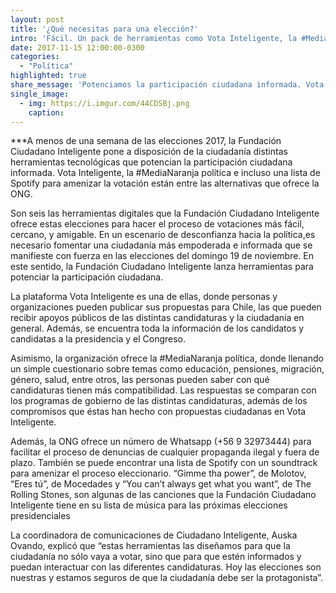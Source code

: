 ```yaml
---
layout: post
title: '¿Qué necesitas para una elección?'
intro: 'Fácil. Un pack de herramientas como Vota Inteligente, la #MediaNaranja política e incluso una lista de Spotify.'
date: 2017-11-15 12:00:00-0300
categories:
  - "Política"
highlighted: true
share_message: 'Potenciamos la participación ciudadana informada. Vota Inteligente, la #MediaNaranja política e incluso una lista de Spotify serán de ayuda'
single_image:
  - img: https://i.imgur.com/44CDSBj.png
    caption: 
---
```

***A menos de una semana de las elecciones 2017,  la Fundación Ciudadano Inteligente pone a disposición de la ciudadanía distintas herramientas tecnológicas que potencian la participación ciudadana informada. Vota Inteligente, la #MediaNaranja política e incluso una lista de Spotify para amenizar la votación están entre las alternativas que ofrece la ONG.

Son seis las herramientas digitales que la Fundación Ciudadano Inteligente ofrece estas elecciones para hacer el proceso de votaciones más fácil, cercano, y amigable. En un escenario de desconfianza hacia la política,es necesario fomentar una ciudadanía más empoderada e informada que se manifieste con fuerza en las elecciones del domingo 19 de noviembre. En este sentido, la Fundación Ciudadano Inteligente lanza herramientas para potenciar la participación ciudadana.

La plataforma Vota Inteligente es una de ellas, donde personas y organizaciones pueden publicar sus propuestas para Chile, las que pueden recibir apoyos públicos de las distintas candidaturas y la ciudadanía en general. Además, se encuentra toda la información de los candidatos y candidatas a la presidencia y el Congreso.

Asimismo, la organización ofrece la #MediaNaranja política, donde llenando un simple cuestionario sobre temas como educación, pensiones, migración, género, salud, entre otros, las personas pueden saber con qué candidaturas tienen más compatibilidad. Las respuestas se comparan con los programas de gobierno de las distintas candidaturas, además de los compromisos que éstas han hecho con propuestas ciudadanas en Vota Inteligente.  

Además, la ONG ofrece un número de Whatsapp (+56 9 32973444) para facilitar el proceso de denuncias de  cualquier propaganda ilegal y fuera de plazo. También se puede encontrar una lista de Spotify con un soundtrack para amenizar el proceso eleccionario. “Gimme tha power”, de Molotov, “Eres tú”, de Mocedades y “You can’t always get what you want”, de The Rolling Stones, son algunas de las canciones que la Fundación Ciudadano Inteligente tiene en su lista de música para las próximas elecciones presidenciales 

La coordinadora de comunicaciones de Ciudadano Inteligente, Auska Ovando, explicó que “estas herramientas las diseñamos para que la ciudadanía no sólo vaya a votar, sino que para que estén informados y puedan interactuar con las diferentes candidaturas. Hoy las elecciones son nuestras y estamos seguros de que la ciudadanía debe ser la protagonista”.
